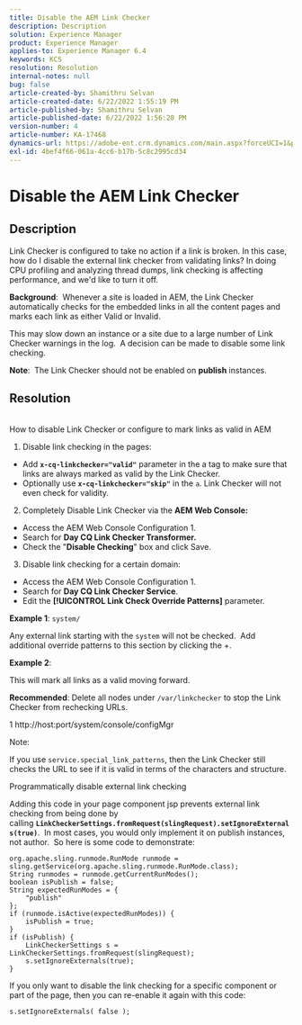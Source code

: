 ```yaml
---
title: Disable the AEM Link Checker
description: Description
solution: Experience Manager
product: Experience Manager
applies-to: Experience Manager 6.4
keywords: KCS
resolution: Resolution
internal-notes: null
bug: false
article-created-by: Shamithru Selvan
article-created-date: 6/22/2022 1:55:19 PM
article-published-by: Shamithru Selvan
article-published-date: 6/22/2022 1:56:20 PM
version-number: 4
article-number: KA-17468
dynamics-url: https://adobe-ent.crm.dynamics.com/main.aspx?forceUCI=1&pagetype=entityrecord&etn=knowledgearticle&id=ae18d9f1-32f2-ec11-bb3d-6045bd01576a
exl-id: 4bef4f66-061a-4cc6-b17b-5c8c2995cd34
---
```

# Disable the AEM Link Checker

## Description


Link Checker is configured to take no action if a link is broken. In this case, how do I disable the external link checker from validating links? In doing CPU profiling and analyzing thread dumps, link checking is affecting performance, and we'd like to turn it off.

<b>Background</b>:  Whenever a site is loaded in AEM, the Link Checker automatically checks for the embedded links in all the content pages and marks each link as either Valid or Invalid.

This may slow down an instance or a site due to a large number of Link Checker warnings in the log.  A decision can be made to disable some link checking.

<b>Note</b>:  The Link Checker should not be enabled on <b>publish</b> instances.


## Resolution

<br>How to disable Link Checker or configure to mark links as valid in AEM

1. Disable link checking in the pages:

- Add <b>`x-cq-linkchecker="valid"`</b> parameter in the a tag to make sure that links are always marked as valid by the Link Checker.
- Optionally use <b>`x-cq-linkchecker="skip"`</b> in the `a`. Link Checker will not even check for validity.


2. Completely Disable Link Checker via the <b>AEM Web Console:</b>

- Access the AEM Web Console Configuration 1.
- Search for <b>Day CQ Link Checker Transformer.</b>
- Check the "<b>Disable Checking</b>" box and click Save.


3. Disable link checking for a certain domain:

- Access the AEM Web Console Configuration 1.
- Search for <b>Day CQ Link Checker Service</b>.
- Edit the <b>[!UICONTROL Link Check Override Patterns]</b> parameter.


<b>Example 1</b>: `system/`

Any external link starting with the `system` will not be checked.  Add additional override patterns to this section by clicking the +.

<b>Example 2</b>:

This will mark all links as a valid moving forward.

<b>Recommended</b>: Delete all nodes under `/var/linkchecker` to stop the Link Checker from rechecking URLs.

1 http://host:port/system/console/configMgr



Note:

If you use `service.special_link_patterns`, then the Link Checker still checks the URL to see if it is valid in terms of the characters and structure.


Programmatically disable external link checking

Adding this code in your page component jsp prevents external link checking from being done by calling <b>`LinkCheckerSettings.fromRequest(slingRequest).setIgnoreExternals(true)`</b>.  In most cases, you would only implement it on publish instances, not author.  So here is some code to demonstrate:


```
org.apache.sling.runmode.RunMode runmode = sling.getService(org.apache.sling.runmode.RunMode.class);
String runmodes = runmode.getCurrentRunModes();
boolean isPublish = false;
String expectedRunModes = {
    "publish"
};
if (runmode.isActive(expectedRunModes)) {
    isPublish = true;
}
if (isPublish) {
    LinkCheckerSettings s = LinkCheckerSettings.fromRequest(slingRequest);
    s.setIgnoreExternals(true);
}
```


If you only want to disable the link checking for a specific component or part of the page, then you can re-enable it again with this code:


```
s.setIgnoreExternals( false );
```
